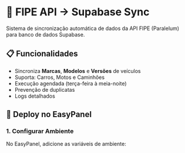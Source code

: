 # 🚗 FIPE API → Supabase Sync

Sistema de sincronização automática de dados da API FIPE (Paralelum) para banco de dados Supabase.

## 📋 Funcionalidades

- Sincroniza **Marcas**, **Modelos** e **Versões** de veículos
- Suporta: Carros, Motos e Caminhões
- Execução agendada (terça-feira à meia-noite)
- Prevenção de duplicatas
- Logs detalhados

## 🚀 Deploy no EasyPanel

### 1. Configurar Ambiente

No EasyPanel, adicione as variáveis de ambiente:
